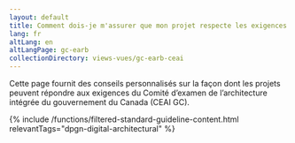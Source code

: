 ```yaml
---
layout: default
title: Comment dois-je m'assurer que mon projet respecte les exigences du CAEI GC?
lang: fr
altLang: en
altLangPage: gc-earb
collectionDirectory: views-vues/gc-earb-ceai
---
```


Cette page fournit des conseils personnalisés sur la façon dont les projets peuvent répondre aux exigences du Comité d’examen de l’architecture intégrée du gouvernement du Canada (CEAI GC).

{% include /functions/filtered-standard-guideline-content.html relevantTags="dpgn-digital-architectural" %}
